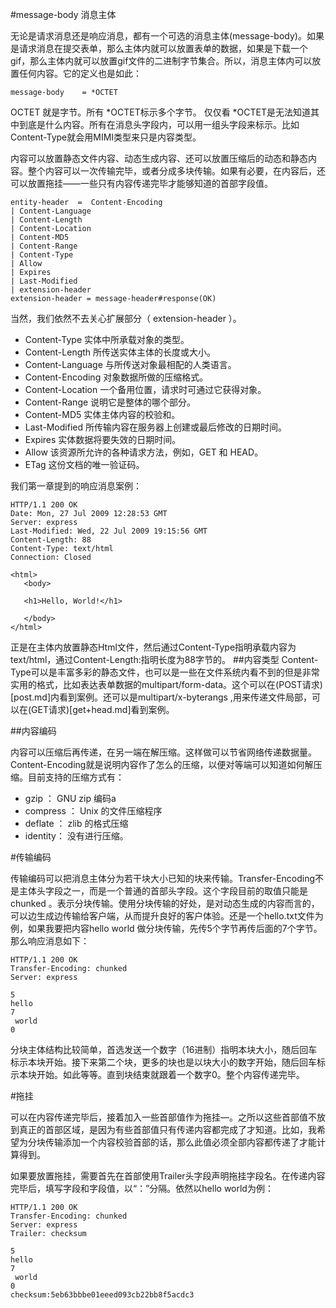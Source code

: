 #message-body 消息主体

无论是请求消息还是响应消息，都有一个可选的消息主体(message-body)。如果是请求消息在提交表单，那么主体内就可以放置表单的数据，如果是下载一个gif，那么主体内就可以放置gif文件的二进制字节集合。所以，消息主体内可以放置任何内容。它的定义也是如此：

    message-body    = *OCTET
    
OCTET 就是字节。所有 *OCTET标示多个字节。
仅仅看 *OCTET是无法知道其中到底是什么内容。所有在消息头字段内，可以用一组头字段来标示。比如Content-Type就会用MIMI类型来只是内容类型。

内容可以放置静态文件内容、动态生成内容、还可以放置压缩后的动态和静态内容。整个内容可以一次传输完毕，或者分成多块传输。如果有必要，在内容后，还可以放置拖挂——一些只有内容传递完毕才能够知道的首部字段值。


    entity-header  =  Content-Encoding        
    | Content-Language   
    | Content-Length         
    | Content-Location       
    | Content-MD5           
    | Content-Range           
    | Content-Type    
    | Allow        
    | Expires                 
    | Last-Modified        
    | extension-header
    extension-header = message-header#response(OK)     

当然，我们依然不去关心扩展部分（ extension-header ）。

- Content-Type 实体中所承载对象的类型。
- Content-Length 所传送实体主体的长度或大小。
- Content-Language 与所传送对象最相配的人类语言。
- Content-Encoding 对象数据所做的压缩格式。
- Content-Location 一个备用位置，请求时可通过它获得对象。
- Content-Range 说明它是整体的哪个部分。
- Content-MD5 实体主体内容的校验和。
- Last-Modified 所传输内容在服务器上创建或最后修改的日期时间。
- Expires 实体数据将要失效的日期时间。
- Allow 该资源所允许的各种请求方法，例如，GET 和 HEAD。
- ETag 这份文档的唯一验证码。

我们第一章提到的响应消息案例：


    HTTP/1.1 200 OK
    Date: Mon, 27 Jul 2009 12:28:53 GMT
    Server: express
    Last-Modified: Wed, 22 Jul 2009 19:15:56 GMT
    Content-Length: 88
    Content-Type: text/html
    Connection: Closed

    <html>
       <body>

       <h1>Hello, World!</h1>

       </body>
    </html>

正是在主体内放置静态Html文件，然后通过Content-Type指明承载内容为 text/html，通过Content-Length:指明长度为88字节的。
##内容类型 
Content-Type可以是丰富多彩的静态文件，也可以是一些在文件系统内看不到的但是非常实用的格式，比如表达表单数据的multipart/form-data。这个可以在(POST请求)[post.md]内看到案例。还可以是multipart/x-byterangs ,用来传递文件局部，可以在(GET请求)[get+head.md]看到案例。

##内容编码

内容可以压缩后再传递，在另一端在解压缩。这样做可以节省网络传递数据量。Content-Encoding就是说明内容作了怎么的压缩，以便对等端可以知道如何解压缩。目前支持的压缩方式有：

- gzip  ：     GNU zip 编码a
- compress  ： Unix 的文件压缩程序
- deflate ：   zlib 的格式压缩
- identity：     没有进行压缩。

#传输编码

传输编码可以把消息主体分为若干块大小已知的块来传输。Transfer-Encoding不是主体头字段之一，而是一个普通的首部头字段。这个字段目前的取值只能是chunked 。表示分块传输。使用分块传输的好处，是对动态生成的内容而言的，可以边生成边传输给客户端，从而提升良好的客户体验。还是一个hello.txt文件为例，如果我要把内容hello world 做分块传输，先传5个字节再传后面的7个字节。那么响应消息如下：

    HTTP/1.1 200 OK
    Transfer-Encoding: chunked
    Server: express

    5
    hello
    7
     world
    0

分块主体结构比较简单，首选发送一个数字（16进制）指明本块大小，随后回车标示本块开始。接下来第二个块，更多的块也是以块大小的数字开始，随后回车标示本块开始。如此等等。直到块结束就跟着一个数字0。整个内容传递完毕。

#拖挂

可以在内容传递完毕后，接着加入一些首部值作为拖挂—。之所以这些首部值不放到真正的首部区域，是因为有些首部值只有传递内容都完成了才知道。比如，我希望为分块传输添加一个内容校验首部的话，那么此值必须全部内容都传递了才能计算得到。

如果要放置拖挂，需要首先在首部使用Trailer头字段声明拖挂字段名。在传递内容完毕后，填写字段和字段值，以“：”分隔。依然以hello world为例：

    HTTP/1.1 200 OK
    Transfer-Encoding: chunked
    Server: express
    Trailer: checksum

    5
    hello
    7
     world
    0
    checksum:5eb63bbbe01eeed093cb22bb8f5acdc3


